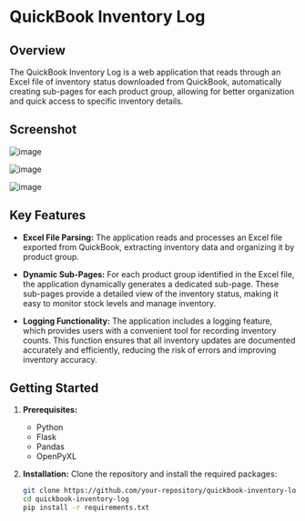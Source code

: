 # QuickBook Inventory Log

## Overview

The QuickBook Inventory Log is a web application that reads through an Excel file of inventory status downloaded from QuickBook, automatically creating sub-pages for each product group, allowing for better organization and quick access to specific inventory details.

## Screenshot
![image](https://github.com/user-attachments/assets/c06fb8e5-8efd-4197-aa0f-77c19a6f0d9a)


![image](https://github.com/user-attachments/assets/388cda4c-06d3-446b-8890-24af04215ebf)


![image](https://github.com/user-attachments/assets/aea5e051-cf86-4586-a116-db12ac19fbf7)

## Key Features

- **Excel File Parsing:** The application reads and processes an Excel file exported from QuickBook, extracting inventory data and organizing it by product group.
  
- **Dynamic Sub-Pages:** For each product group identified in the Excel file, the application dynamically generates a dedicated sub-page. These sub-pages provide a detailed view of the inventory status, making it easy to monitor stock levels and manage inventory.

- **Logging Functionality:** The application includes a logging feature, which provides users with a convenient tool for recording inventory counts. This function ensures that all inventory updates are documented accurately and efficiently, reducing the risk of errors and improving inventory accuracy.

## Getting Started

1. **Prerequisites:**
   - Python
   - Flask
   - Pandas
   - OpenPyXL

2. **Installation:**
   Clone the repository and install the required packages:
   ```bash
   git clone https://github.com/your-repository/quickbook-inventory-log.git
   cd quickbook-inventory-log
   pip install -r requirements.txt
